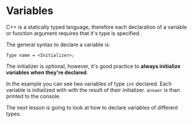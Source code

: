 # Variables

C++ is a statically typed language, therefore each declaration of a variable
or function argument requires that it's type is specified.

The general syntax to declare a variable is:

```
Type name = <Initializer>;
```

The initializer is optional, however, it's good practice to **always initialize
variables when they're declared**.

In the example you can see two variables of type `int` declared. Each variable
is initialized with with the result of their initializer.
`answer` is than printed to the console.

The next lesson is going to look at how to declare variables of different types.


